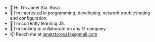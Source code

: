- 👋 Hi, I’m Janet Sta. Rosa
- 👀 I’m interested in programming, developing, network troubleshoting and configuration.
- 🌱 I’m currently learning JS.
- 💞️ I’m looking to collaborate on any IT company.
- 📫 Reach me at janetstarosa14@gmail.com

<!---
jstarosa/jstarosa is a ✨ special ✨ repository because its `README.md` (this file) appears on your GitHub profile.
You can click the Preview link to take a look at your changes.
--->
